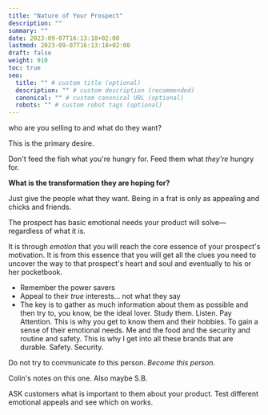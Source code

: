 ```yaml
---
title: "Nature of Your Prospect"
description: ""
summary: ""
date: 2023-09-07T16:13:18+02:00
lastmod: 2023-09-07T16:13:18+02:00
draft: false
weight: 910
toc: true
seo:
  title: "" # custom title (optional)
  description: "" # custom description (recommended)
  canonical: "" # custom canonical URL (optional)
  robots: "" # custom robot tags (optional)
---
```


who are you selling to and what do they want?

This is the primary desire.

Don't feed the fish what you're hungry for. Feed them what *they're* hungry for.

**What is the transformation they are hoping for?**

Just give the people what they want. Being in a frat is only as appealing and chicks and friends.

The prospect has basic emotional needs your product will solve&mdash;regardless of what it is.

It is through *emotion* that you will reach the core essence of your prospect's motivation. It is from this essence that you will get all the clues you need to uncover the way to that prospect's heart and soul and eventually to his or her pocketbook.

* Remember the power savers
* Appeal to their *true* interests... not what they say
* The key is to gather as much information about them as possible and then try to, you know, be the ideal lover. Study them. Listen. Pay Attention. This is why you get to know them and their hobbies. To gain a sense of their emotional needs. Me and the food and the security and routine and safety. This is why I get into all these brands that are durable. Safety. Security.

Do not try to communicate *to* this person. *Become this person*.

Colin's notes on this one. Also maybe S.B.

ASK customers what is important to them about your product. Test different emotional appeals and see which on works.
